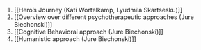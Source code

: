 1. [[Hero’s Journey (Kati Wortelkamp, Lyudmila Skartsesku)]]
2. [[Overview over different psychotherapeutic approaches (Jure Biechonski)]] 
3. [[Cognitive Behavioral approach (Jure Biechonski)]]
4. [[Humanistic approach (Jure Biechonski)]]
